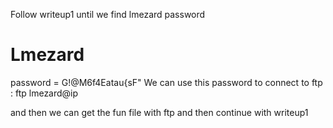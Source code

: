 Follow writeup1 until we find lmezard password

# Lmezard

password = G!@M6f4Eatau{sF"
We can use this password to connect to ftp : ftp lmezard@ip

and then we can get the fun file with ftp and then continue with writeup1
